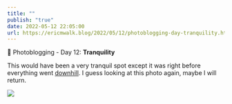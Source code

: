 ```yaml
---
title: ""
publish: "true"
date: 2022-05-12 22:05:00
url: https://ericmwalk.blog/2022/05/12/photoblogging-day-tranquility.html
---
```

📸 Photoblogging - Day 12: **Tranquility**

This would have been a very tranquil spot except it was right before everything went [downhill](https://ericmwalk.blog/2022/05/12/what-started-out.html). I guess looking at this photo again, maybe I will return.

![](https://ericmwalk.blog/uploads/2022/61009fc7c8.jpg)
